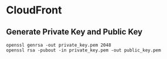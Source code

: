 # CloudFront
## Generate Private Key and Public Key
```shell
openssl genrsa -out private_key.pem 2048
openssl rsa -pubout -in private_key.pem -out public_key.pem
```
